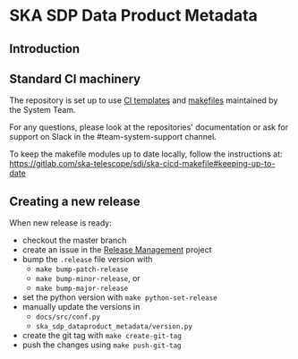 # SKA SDP Data Product Metadata

## Introduction


## Standard CI machinery

The repository is set up to use [CI templates](https://gitlab.com/ska-telescope/templates-repository)
and [makefiles](https://gitlab.com/ska-telescope/sdi/ska-cicd-makefile) maintained by the System Team.

For any questions, please look at the repositories' documentation or ask for support on Slack
in the #team-system-support channel.

To keep the makefile modules up to date locally, follow the instructions at:
https://gitlab.com/ska-telescope/sdi/ska-cicd-makefile#keeping-up-to-date

## Creating a new release

When new release is ready:

  - checkout the master branch
  - create an issue in the [Release Management](https://jira.skatelescope.org/projects/REL/summary) project
  - bump the `.release` file version with
    - `make bump-patch-release`
    - `make bump-minor-release`, or
    - `make bump-major-release`
  - set the python version with `make python-set-release`
  - manually update the versions in
    - `docs/src/conf.py`
    - `ska_sdp_dataproduct_metadata/version.py`
  - create the git tag with `make create-git-tag`
  - push the changes using `make push-git-tag`